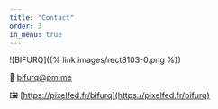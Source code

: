 ```yaml
---
title: "Contact"
order: 3
in_menu: true
---
```

![BIFURQ]({% link images/rect8103-0.png %})

📧 [bifurq@pm.me](mailto:bifurq@pm.me)

🖼️ [https://pixelfed.fr/bifurq](https://pixelfed.fr/bifurq) 